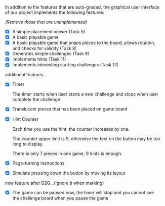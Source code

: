 In addition to the features that are auto-graded, the graphical user interface
of our project implements the following features:

*(Remove those that are unimplemented)*

 - [x] A simple placement viewer (Task 5)
 - [x] A basic playable game
 - [x] A basic playable game that snaps pieces to the board, allows rotation, and checks for validity (Task 8)
 - [x] Generates simple challenges (Task 9)
 - [x] Implements hints (Task 11)
 - [x] Implements interesting starting challenges (Task 12)

additional features...

 - [x] Timer

   The timer starts when user starts a new challenge and stops when user complete the challenge 

 - [x] Translucent pieces that has been placed on game board

 - [x] Hint Counter

   Each time you use the hint, the counter increases by one.
   
   The counter upper limit is 9, otherwise the text on the button may be too long to display.
   
   There is only 7 pieces in one game, 9 hints is enough.

 - [x] Page-turning instructions

 - [x] Simulate pressing down the button by moving its layout

new feature after D2G...(ignore it when marking)

 - [x] The game can be paused now, the timer will stop and you cannot see the challenge board when you pause the game